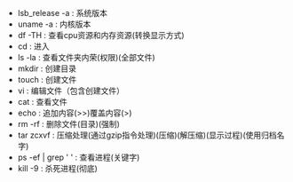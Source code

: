 - lsb_release -a : 系统版本
- uname -a : 内核版本
- df -TH : 查看cpu资源和内存资源(转换显示方式)
- cd : 进入
- ls -la : 查看文件夹内荣(权限)(全部文件)
- mkdir : 创建目录
- touch : 创建文件
- vi : 编辑文件（包含创建文件）
- cat : 查看文件
- echo : 追加内容(>>)覆盖内容(>)
- rm -rf : 删除文件(目录)(强制)
- tar zcxvf : 压缩处理(通过gzip指令处理)(压缩)(解压缩)(显示过程)(使用归档名字)
- ps -ef | grep ' ' : 查看进程(关键字)
- kill -9 : 杀死进程(彻底)
